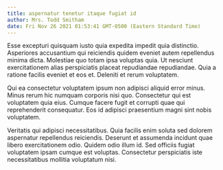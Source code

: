 ```yaml
---
title: aspernatur tenetur itaque fugiat id
author: Mrs. Todd Smitham
date: Fri Nov 26 2021 01:53:41 GMT-0500 (Eastern Standard Time)
---
```

Esse excepturi quisquam iusto quia expedita impedit quia distinctio. Asperiores accusantium qui reiciendis quidem eveniet autem repellendus minima dicta. Molestiae quo totam ipsa voluptas quia. Ut nesciunt exercitationem alias perspiciatis placeat repudiandae repudiandae. Quia a ratione facilis eveniet et eos et. Deleniti et rerum voluptatem.

 Qui ea consectetur voluptatem ipsum non adipisci aliquid error minus. Minus rerum hic numquam corporis nisi quo. Consectetur qui est voluptatem quia eius. Cumque facere fugit et corrupti quae qui reprehenderit consequatur. Eos id adipisci praesentium magni sint nobis voluptatem.

 Veritatis qui adipisci necessitatibus. Quia facilis enim soluta sed dolorem aspernatur repellendus reiciendis. Deserunt et assumenda incidunt quae libero exercitationem odio. Quidem odio illum id. Sed officiis fugiat voluptatem ipsam cumque est voluptas. Consectetur perspiciatis iste necessitatibus mollitia voluptatum nisi.
